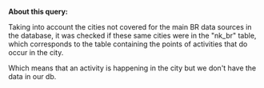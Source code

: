 **About this query:**

Taking into account the cities not covered for the main BR data sources in the database, it was checked if these same cities were in the "nk_br" table, which corresponds to the table containing the points of activities that do occur in the city.

Which means that an activity is happening in the city but we don't have the data in our db.